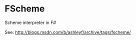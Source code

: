 FScheme
=======

Scheme interpreter in F#

See: http://blogs.msdn.com/b/ashleyf/archive/tags/fscheme/
